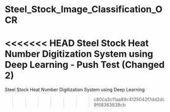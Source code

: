 # Steel_Stock_Image_Classification_OCR
<<<<<<< HEAD
Steel Stock Heat Number Digitization System using Deep Learning - Push Test (Changed 2)
=======
Steel Stock Heat Number Digitization System using Deep Learning
>>>>>>> c80ca3c11aa89c4125042f7dd2dc9f68363838cb
